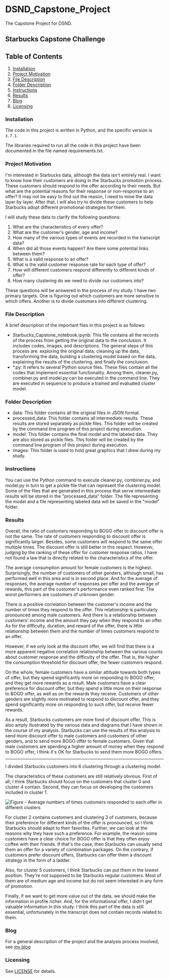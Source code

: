 # DSND_Capstone_Project
The Capstone Project for DSND.

## Starbucks Capstone Challenge

## Table of Contents

1. [Installation](#installation)
2. [Project Motivation](#motivation)
3. [File Description](#files)
4. [Folder Description](#folders)
5. [Instructions](#instructions)
6. [Results](#results)
7. [Blog](#blog)
8. [Licensing](#licensing)

### Installation <a name="installation"></a>

The code in this project is written in Python, and the specific version is `3.7.1`.

The libraries required to run all the code in this project have been documented in the file named requirements.txt.

### Project Motivation <a name="motivation"></a>

I'm interested in Starbucks data, although the data isn't entirely real. I want to know how their customers are doing in the Starbucks promotion process. These customers should respond to the offer according to their needs. But what are the potential reasons for their response or non-response to an offer? It may not be easy to find out the reason, I need to mine the data layer by layer. After that, I will also try to divide these customers to help Starbucks adopt different promotional strategies for them.

I will study these data to clarify the following questions:

1. What are the characteristics of every offer?
2. What are the customer's gender, age and income?
3. How many of the various types of events are recorded in the transcript data? 
4. When did all those events happen? Are there some potential links between them?
5. What is a valid response to an offer?
6. What is the valid customer response rate for each type of offer?
7. How will different customers respond differently to different kinds of offer?
8. How many clustering do we need to divide our customers into? 

These questions will be answered in the process of my study. I have two primary targets. One is figuring out which customers are more sensitive to which offers. Another is to divide customers into different clustering.

### File Description <a name="files"></a>

A brief description of  the important files in this project is as follows:

- Starbucks_Capstone_notebook.ipynb: This file contains all the records of the process from getting the original data to the conclusion. It includes codes, images, and descriptions. The general steps of this process are: exploring the original data, cleaning up the data, transforming the data, building a clustering model based on the data, explaining the results of the clustering, and finally the conclusion.
- *.py: It refers to several Python source files. These files contain all the codes that implement essential functionality. Among them, cleaner.py, combiner.py and model.py can be executed in the command line. They are executed in sequence to produce a trained and evaluated cluster model.

### Folder Description <a name="folders"></a>

- data: This folder contains all the original files in JSON format.
- processed_data: This folder contains all intermediate results. These results are stored separately as pickle files. This folder will be created by the command line program of this project during execution.
- model: This folder contains the final model and the labeled data. They are also stored as pickle files. This folder will be created by the command line program of this project during execution.
- images: This folder is used to hold great graphics that I drew during my study.

### Instructions <a name="instructions"></a>

You can use the Python command to execute cleaner.py, combiner.py, and model.py in turn to get a pickle file that can represent the clustering model. Some of the files that are generated in this process that serve intermediate results will be stored in the "processed_data" folder. The file representing the model and a file representing labeled data will be saved in the "model" folder.

### Results <a name="results"></a>

Overall, the ratio of customers responding to BOGO offer to discount offer is not the same. The rate of customers responding to discount offer is significantly larger. Besides, some customers will respond to the same offer multiple times. The discount offer is still better in this respect. However, judging by the ranking of these offer for customer response ratios, I have not found a law that is directly related to the characteristics of the offer. 

The average consumption amount for female customers is the highest. Surprisingly, the number of customers of other genders, although small, has performed well in this area and is in second place. And for the average of responses, the average number of responses per offer and the average of rewards, this part of the customer's performance even ranked first. The worst performers are customers of unknown gender. 

There is a positive correlation between the customer's income and the number of times they respond to the offer. This relationship is particularly pronounced among male customers. And there is a relationship between customers' income and the amount they pay when they respond to an offer. As for the difficulty, duration, and reward of the offer, there is little relationship between them and the number of times customers respond to an offer.

However, if we only look at the discount offer, we will find that there is a more apparent negative correlation relationship between the various counts about customer response and the difficulty of the offer. That is, the higher the consumption threshold for discount offer, the fewer customers respond.

On the whole, female customers have a similar attitude towards both types of offer, but they spend significantly more on responding to BOGO offer, and they get more rewards as a result. Male customers have a clear preference for discount offer, but they spend a little more on their response to BOGO offer, as well as on the rewards they receive. Customers of other genders are slightly more motivated to respond to discount offer, and they spend significantly more on responding to such offer, but receive fewer rewards.

As a result, Starbucks customers are more fond of discount offer. This is also amply illustrated by the various data and diagrams that I have shown in the course of my analysis. Starbucks can use the results of this analysis to send more discount offer to male customers and customers of other genders, and to send more BOGO offer to female customers. Given that male customers are spending a higher amount of money when they respond to BOGO offer, I think it's OK for Starbucks to send them more BOGO offers.


---------
I divided Starbucks customers into 6 clustering through a clustering model.

The characteristics of these customers are still relatively obvious. First of all, I think Starbucks should focus on the customers that cluster 0 and cluster 4 contain. Second, they can focus on developing the customers included in cluster 1.

![Figure - Average numbers of times customers responded to each offer in different clusters](images/response_clusters-resp_number_mean.png)

For cluster 2 contains customers and clustering 3 of customers, because their preference for different kinds of the offer is pronounced, so I think Starbucks should adapt to their favorites. Further, we can look at the reasons why they have such a preference. For example, the reason some customers have a clear choice for BOGO offer is that they often enjoy coffee with their friends. If that's the case, then Starbucks can usually send them an offer for a variety of combination packages. On the contrary, if customers prefer discount offers, Starbucks can offer them a discount strategy in the form of a ladder.

Also, for cluster 5 customers, I think Starbucks can put them in the lowest position. They're not supposed to be Starbucks regular customers. Most of them are of medium age and income but do not seem interested in any form of promotion.

Finally, if we want to get more value out of the data, we should make the information in profile richer. And, for the informational offer, I didn't get valuable information in this study. I think this part of the data is still essential, unfortunately in the transcript does not contain records related to them.

### Blog

For a general description of the project and the analysis process involved, see [my blog](#)

### Licensing <a name="licensing"></a>

See [LICENSE](LICENSE) for details.